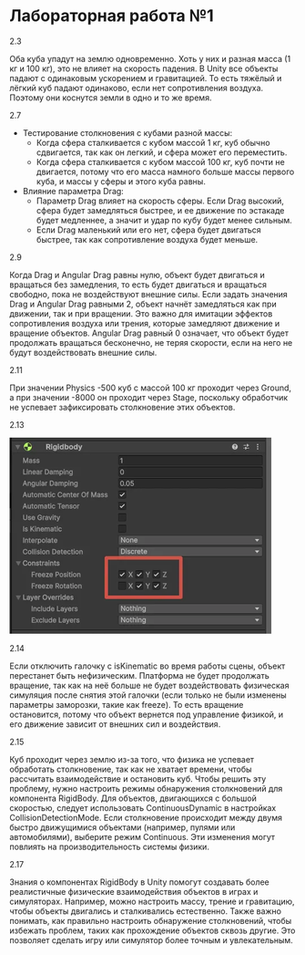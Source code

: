 # Лабораторная работа №1

2.3

Оба куба упадут на землю одновременно. Хоть у них и разная масса (1 кг и 100 кг), это не влияет на скорость падения. В Unity все объекты падают с одинаковым ускорением и гравитацией. То есть тяжёлый и лёгкий куб падают одинаково, если нет сопротивления воздуха. Поэтому они коснутся земли в одно и то же время.


2.7 
- Тестирование столкновения с кубами разной массы:
    - Когда сфера сталкивается с кубом массой 1 кг, куб обычно сдвигается, так как он легкий, и сфера может его переместить.
    - Когда сфера сталкивается с кубом массой 100 кг, куб почти не двигается, потому что его масса намного больше массы первого куба, и массы у сферы и этого куба равны.
- Влияние параметра Drag:
    - Параметр Drag влияет на скорость сферы. Если Drag высокий, сфера будет замедляться быстрее, и ее движение по эстакаде будет медленнее, а значит и удар по кубу будет менее сильным.
    - Если Drag маленький или его нет, сфера будет двигаться быстрее, так как сопротивление воздуха будет меньше.

2.9

Когда Drag и Angular Drag равны нулю, объект будет двигаться и вращаться без замедления, то есть будет двигаться и вращаться свободно, пока не воздействуют внешние силы. Если задать значения Drag и Angular Drag равными 2, объект начнёт замедляться как при движении, так и при вращении. Это важно для имитации эффектов сопротивления воздуха или трения, которые замедляют движение и вращение объектов. Angular Drag равный 0 означает, что объект будет продолжать вращаться бесконечно, не теряя скорости, если на него не будут воздействовать внешние силы.


2.11 

При значении Physics -500 куб с массой 100 кг проходит через Ground, а при значении -8000 он проходит через Stage, поскольку обработчик не успевает зафиксировать столкновение этих объектов.


2.13

![](Images/2_13.png)



2.14

Если отключить галочку с isKinematic во время работы сцены, объект перестанет быть нефизическим. Платформа не будет продолжать вращение, так как на неё больше не будет воздействовать физическая симуляция после снятия этой галочки (если только не были изменены параметры заморозки, такие как freeze). То есть вращение остановится, потому что объект вернется под управление физикой, и его движение зависит от внешних сил и воздействия.


2.15

Куб проходит через землю из-за того, что физика не успевает обработать столкновение, так как не хватает времени, чтобы рассчитать взаимодействие и остановить куб. Чтобы решить эту проблему, нужно настроить режимы обнаружения столкновений для компонента RigidBody. Для объектов, двигающихся с большой скоростью, следует использовать ContinuousDynamic в настройках CollisionDetectionMode. Если столкновение происходит между двумя быстро движущимися объектами (например, пулями или автомобилями), выберите режим Continuous. Эти изменения могут повлиять на производительность системы физики.

2.17

Знания о компонентах RigidBody в Unity помогут создавать более реалистичные физические взаимодействия объектов в играх и симуляторах. Например, можно настроить массу, трение и гравитацию, чтобы объекты двигались и сталкивались естественно. Также важно понимать, как правильно настроить обнаружение столкновений, чтобы избежать проблем, таких как прохождение объектов сквозь другие. Это позволяет сделать игру или симулятор более точным и увлекательным.

